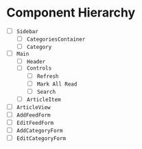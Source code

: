 # Component Hierarchy

- [ ] `Sidebar`
  - [ ] `CategoriesContainer`
  - [ ] `Category`
- [ ] `Main`
  - [ ] `Header`
  - [ ] `Controls`
    - [ ] `Refresh`
    - [ ] `Mark All Read`
    - [ ] `Search`
  - [ ] `ArticleItem`
- [ ] `ArticleView`
- [ ] `AddFeedForm`
- [ ] `EditFeedForm`
- [ ] `AddCategoryForm`
- [ ] `EditCategoryForm`
